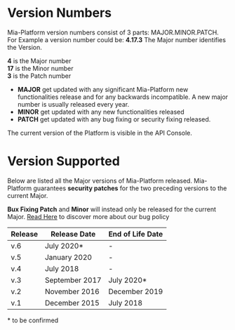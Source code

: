 # Version Numbers
Mia-Platform version numbers consist of 3 parts: MAJOR.MINOR.PATCH.
For Example a version number could be: **4.17.3**
The Major number identifies the Version.

**4** is the Major number  
**17** is the Minor number  
**3** is the Patch number

* **MAJOR** get updated with any significant Mia-Platform new functionalities release and for any backwards incompatible. A new major number is usually released every year.
* **MINOR** get updated with any new functionalities released
* **PATCH** get updated with any bug fixing or security fixing released.

The current version of the Platform is visible in the API Console.

# Version Supported

Below are listed all the Major versions of Mia-Platform released.
Mia-Platform guarantees **security patches** for the two preceding versions to the current Major.

**Bux Fixing Patch** and **Minor** will instead only be released for the current Major.
[Read Here](/bug-policy.md) to discover more about our bug policy

Release | Release Date |  End of Life Date
-------| -------|-------
v.6| July 2020\* | -
v.5| January 2020| -
v.4| July 2018 | -
v.3| September 2017 |July 2020\*
v.2| November 2016 | December 2019
v.1| December 2015 | July 2018

\* to be confirmed

